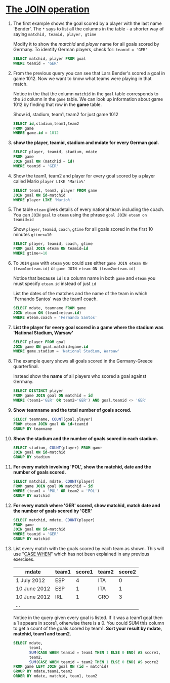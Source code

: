 # [The JOIN operation](https://www.sqlzoo.net/wiki/The_JOIN_operation)

1. The first example shows the goal scored by a player with the last name 'Bender'. The `*` says to list all the columns in the table - a shorter way of saying `matchid, teamid, player, gtime`

   Modify it to show the *matchid* and *player* name for all goals scored by Germany. To identify German players, check for: `teamid = 'GER'`

   ```sql
   SELECT matchid, player FROM goal 
   WHERE teamid = 'GER'
   ```

2. From the previous query you can see that Lars Bender's scored a goal in game 1012. Now we want to know what teams were playing in that match.

   Notice in the that the column `matchid` in the `goal` table corresponds to the `id` column in the `game` table. We can look up information about game 1012 by finding that row in the **game** table.

   Show id, stadium, team1, team2 for just game 1012

   ```sql
   SELECT id,stadium,team1,team2
   FROM game
   WHERE game.id = 1012
   ```

3. **show the player, teamid, stadium and mdate for every German goal.**

   ```sql
   SELECT player, teamid, stadium, mdate
   FROM game 
   JOIN goal ON (matchid = id)
   WHERE teamid = 'GER' 
   ```

4. Show the team1, team2 and player for every goal scored by a player called Mario `player LIKE 'Mario%'`

   ```sql
   SELECT team1, team2, player FROM game
   JOIN goal ON id=matchid
   WHERE player LIKE 'Mario%'
   ```

5. The table `eteam` gives details of every national team including the coach. You can `JOIN` `goal` to `eteam` using the phrase `goal JOIN eteam on teamid=id`

   Show `player`, `teamid`, `coach`, `gtime` for all goals scored in the first 10 minutes `gtime<=10`

   ```sql
   SELECT player, teamid, coach, gtime
   FROM goal JOIN eteam ON teamid=id
   WHERE gtime<=10
   ```

6. To `JOIN` `game` with `eteam` you could use either
   `game JOIN eteam ON (team1=eteam.id)` or `game JOIN eteam ON (team2=eteam.id)`

   Notice that because `id` is a column name in both `game` and `eteam` you must specify `eteam.id` instead of just `id`

   List the dates of the matches and the name of the team in which 'Fernando Santos' was the team1 coach.

   ```sql
   SELECT mdate, teamname FROM game 
   JOIN eteam ON (team1=eteam.id)
   WHERE eteam.coach = 'Fernando Santos'
   ```

7. **List the player for every goal scored in a game where the stadium was 'National Stadium, Warsaw'**

   ```sql
   SELECT player FROM goal 
   JOIN game ON goal.matchid=game.id
   WHERE game.stadium = 'National Stadium, Warsaw'
   ```

8. The example query shows all goals scored in the Germany-Greece quarterfinal.

   Instead show the **name** of all players who scored a goal against Germany.

   ```sql
   SELECT DISTINCT player
   FROM game JOIN goal ON matchid = id 
   WHERE (team1='GER' OR team2='GER') AND goal.teamid <> 'GER'
   ```

9. **Show** **teamname** **and the total number of goals scored.**

   ```sql
   SELECT teamname, COUNT(goal.player)
   FROM eteam JOIN goal ON id=teamid
   GROUP BY teamname
   ```

10. **Show the stadium and the number of goals scored in each stadium.**

    ```sql
    SELECT stadium, COUNT(player) FROM game 
    JOIN goal ON id=matchid
    GROUP BY stadium
    ```

11. **For every match involving 'POL', show the matchid, date and the number of goals scored.**

    ```sql
    SELECT matchid, mdate, COUNT(player)
    FROM game JOIN goal ON matchid = id 
    WHERE (team1 = 'POL' OR team2 = 'POL')
    GROUP BY matchid
    ```

12. **For every match where 'GER' scored, show matchid, match date and the number of goals scored by 'GER'**

    ```sql
    SELECT matchid, mdate, COUNT(player) 
    FROM game 
    JOIN goal ON id=matchid
    WHERE teamid = 'GER'
    GROUP BY matchid
    ```

13. List every match with the goals scored by each team as shown. This will use "[CASE WHEN](https://www.sqlzoo.net/wiki/CASE)" which has not been explained in any previous exercises.

    | mdate        | team1 | score1 | team2 | score2 |
    | ------------ | ----- | ------ | ----- | ------ |
    | 1 July 2012  | ESP   | 4      | ITA   | 0      |
    | 10 June 2012 | ESP   | 1      | ITA   | 1      |
    | 10 June 2012 | IRL   | 1      | CRO   | 3      |
    | ...          |       |        |       |        |

    Notice in the query given every goal is listed. If it was a team1 goal then a 1 appears in score1, otherwise there is a 0. You could SUM this column to get a count of the goals scored by team1. **Sort your result by mdate, matchid, team1 and team2.**

    ```sql
    SELECT mdate,
           team1,
           SUM(CASE WHEN teamid = team1 THEN 1 ELSE 0 END) AS score1,
           team2,
           SUM(CASE WHEN teamid = team2 THEN 1 ELSE 0 END) AS score2 
    FROM game LEFT JOIN goal ON (id = matchid)
    GROUP BY mdate,team1,team2
    ORDER BY mdate, matchid, team1, team2
    ```

    